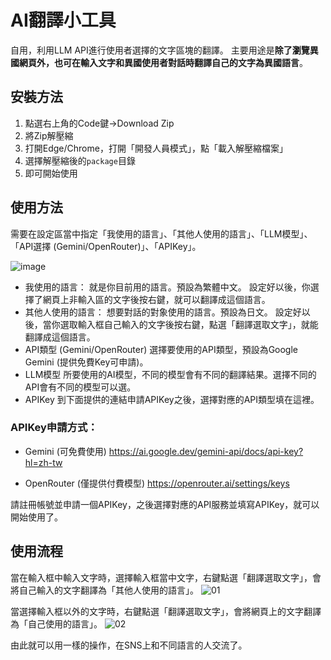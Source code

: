 # AI翻譯小工具

自用，利用LLM API進行使用者選擇的文字區塊的翻譯。
主要用途是**除了瀏覽異國網頁外，也可在輸入文字和異國使用者對話時翻譯自己的文字為異國語言**。

## 安裝方法

1. 點選右上角的Code鍵→Download Zip
2. 將Zip解壓縮
3. 打開Edge/Chrome，打開「開發人員模式」，點「載入解壓縮檔案」
4. 選擇解壓縮後的`package`目錄
5. 即可開始使用

## 使用方法
需要在設定區當中指定「我使用的語言」、「其他人使用的語言」、「LLM模型」、「API選擇 (Gemini/OpenRouter)」、「APIKey」。

![image](https://github.com/user-attachments/assets/9dd76250-dea2-4671-a6de-5f25c641390f)

- 我使用的語言：
  就是你目前用的語言。預設為繁體中文。
  設定好以後，你選擇了網頁上非輸入區的文字後按右鍵，就可以翻譯成這個語言。
- 其他人使用的語言：
  想要對話的對象使用的語言。預設為日文。
  設定好以後，當你選取輸入框自己輸入的文字後按右鍵，點選「翻譯選取文字」，就能翻譯成這個語言。
- API類型 (Gemini/OpenRouter)
  選擇要使用的API類型，預設為Google Gemini (提供免費Key可申請)。
- LLM模型
  所要使用的AI模型，不同的模型會有不同的翻譯結果。選擇不同的API會有不同的模型可以選。
- APIKey
  到下面提供的連結申請APIKey之後，選擇對應的API類型填在這裡。

### APIKey申請方式：
- Gemini (可免費使用)
https://ai.google.dev/gemini-api/docs/api-key?hl=zh-tw

- OpenRouter (僅提供付費模型)
https://openrouter.ai/settings/keys

請註冊帳號並申請一個APIKey，之後選擇對應的API服務並填寫APIKey，就可以開始使用了。

## 使用流程

當在輸入框中輸入文字時，選擇輸入框當中文字，右鍵點選「翻譯選取文字」，會將自己輸入的文字翻譯為「其他人使用的語言」。
![01](https://github.com/user-attachments/assets/9ad4ec71-b65d-4dc2-a654-9ad8a59d369d)

當選擇輸入框以外的文字時，右鍵點選「翻譯選取文字」，會將網頁上的文字翻譯為「自己使用的語言」。
![02](https://github.com/user-attachments/assets/0d78d755-2fef-4bc2-b69b-09cd84de3ff5)


由此就可以用一樣的操作，在SNS上和不同語言的人交流了。
